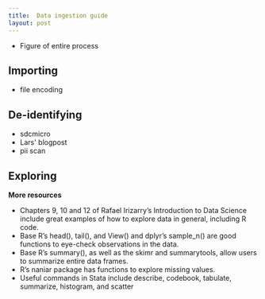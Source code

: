 ```yaml
---
title:  Data ingestion guide
layout: post
---
```


- Figure of entire process

## Importing

- file encoding

## De-identifying

- sdcmicro
- Lars' blogpost
- pii scan

## Exploring

**More resources**

- Chapters 9, 10 and 12 of Rafael Irizarry’s Introduction to Data Science include great examples of how to explore data in general, including R code. 
- Base R’s  head(), tail(), and View() and dplyr’s sample_n() are good functions to eye-check observations in the data.
- Base R’s summary(), as well as the skimr and summarytools, allow users to summarize entire data frames. 
- R’s naniar package has functions to explore missing values.
- Useful commands in Stata include describe, codebook, tabulate, summarize, histogram, and scatter 
